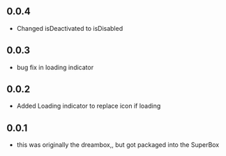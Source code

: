 ## 0.0.4

* Changed isDeactivated to isDisabled

## 0.0.3

* bug fix in loading indicator

## 0.0.2

* Added Loading indicator to replace icon if loading

## 0.0.1

* this was originally the dreambox,, but got packaged into the SuperBox
